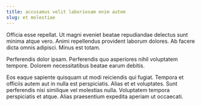 ```yaml
---
title: accusamus velit laboriosam enim autem
slug: et molestiae
---
```


Officia esse repellat. Ut magni eveniet beatae repudiandae delectus sunt minima atque vero. Animi repellendus provident laborum dolores. Ab facere dicta omnis adipisci. Minus est totam.

Perferendis dolor ipsam. Perferendis quo asperiores nihil voluptatem tempore. Dolorem necessitatibus beatae earum debitis.

Eos eaque sapiente quisquam ut modi reiciendis qui fugiat. Tempora et officiis autem aut in nulla est perspiciatis. Alias et et voluptates. Sunt perferendis nisi similique vel molestias nulla. Voluptatem tempora perspiciatis et atque. Alias praesentium expedita aperiam ut occaecati.
